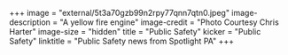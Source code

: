 +++
image = "external/5t3a70gzb99n2rpy77qnn7qtn0.jpeg"
image-description = "A yellow fire engine"
image-credit = "Photo Courtesy Chris Harter"
image-size = "hidden"
title = "Public Safety"
kicker = "Public Safety"
linktitle = "Public Safety news from Spotlight PA"
+++
